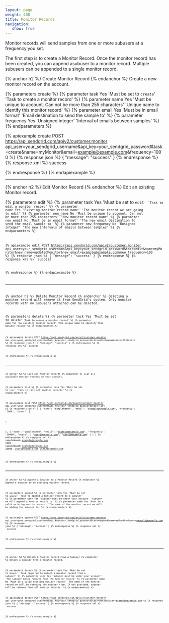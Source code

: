 ```yaml
---
layout: page
weight: 400
title: Monitor Records
navigation:
   show: true
---
```


Monitor records will send samples from one or more subusers at a frequency you set.

The first step is to create a Monitor Record. Once the monitor record has been created, you can append asubuser to a monitor record. Multiple subusers can be appended to a single monitor record.

{% anchor h2 %}
Create Monitor Record 
{% endanchor %}
Create a new monitor record on the account.

{% parameters create %}
 {% parameter task Yes 'Must be set to <code>create</code>' 'Task to create a monitor record' %}
 {% parameter name Yes 'Must be unique to account. Can not be more than 255 characters' 'Unique name to identify this monitor record' %}
 {% parameter email Yes 'Must be in email format' 'Email destination to send the sample to' %}
 {% parameter frequency Yes 'Unsigned integer' 'Interval of emails between samples' %}
{% endparameters %}

{% apiexample create POST https://api.sendgrid.com/apiv2/customer.monitor api_user=your_sendgrid_username&api_key=your_sendgrid_password&task=create&name=myMonitor&email=example@example.com&frequency=1000 %}
  {% response json %}
{
  "message": "success"
}
  {% endresponse %}
  {% response xml %}
<result>
   <message>success</message>
</result>

  {% endresponse %}
{% endapiexample %}

* * * * *

{% anchor h2 %}
Edit Monitor Record 
{% endanchor %}
Edit an existing Monitor record.

{% parameters edit %}
 {% parameter task Yes 'Must be set to <code>edit<code>' 'Task to edit a monitor record' %}
 {% parameter name Yes 'Existing monitor record name' 'The monitor record we are going to edit' %}
 {% parameter new_name No 'Must be unique to account. Can not be more than 255 characters' 'New monitor record name' %}
 {% parameter new_email No 'Must be in email format' 'The new email destination to send the email sample to' %}
 {% parameter new_frequency No 'Unsigned integer' 'The new intervals of emails between samples' %}
{% endparameters %}

{% apiexample edit POST https://api.sendgrid.com/apiv2/customer.monitor api_user=your_sendgrid_username&api_key=your_sendgrid_password&task=edit&name=myMonitor&new_name=updatedMonitor&new_email=example@example.com&new_frequency=100 %}
  {% response json %}
{
  "message": "success"
}
  {% endresponse %}
  {% response xml %}
<result>
   <message>success</message>
</result>

  {% endresponse %}
{% endapiexample %}

* * * * *

{% anchor h2 %}
Delete Monitor Record 
{% endanchor %}
Deleting a monitor record will remove it from SendGrid's system. Only monitor records with no subusers attached can be deleted.

{% parameters delete %}
 {% parameter task Yes 'Must be set to <code>delete<code>' 'Task to remove a monitor record' %}
 {% parameter name Yes 'An existing monitor record' 'The unique name to identify this monitor record' %}
{% endparameters %}


{% apiexample delete POST https://api.sendgrid.com/apiv2/customer.monitor api_user=your_sendgrid_username&api_key=your_sendgrid_password&task=delete&name=recordToDelete %}
  {% response json %}
{
  "message": "success"
}
  {% endresponse %}
  {% response xml %}
<result>
   <message>success</message>
</result>

  {% endresponse %}
{% endapiexample %}

* * * * *

{% anchor h2 %}
List All Monitor Records 
{% endanchor %}
List all available monitor records on your account.


{% parameters list %}
 {% parameter task Yes 'Must be set to <code>list</code>' 'Task to list all monitor records' %}
{% endparameters %}


{% apiexample list POST https://api.sendgrid.com/apiv2/customer.monitor api_user=your_sendgrid_username&api_key=your_sendgrid_password&task=list %}
  {% response json %}
[
  {
    "name": "sampleNameA",
    "email": "example@example.com",
    "frequency": "1000",
    "users": [

    ]
  },
  {
    "name": "sampleNameB",
    "email": "example@example.com",
    "frequency": "10000",
    "users": [
      "user1@example.com",
      "user2@example.com"
    ]
  }
]
  {% endresponse %}
  {% response xml %}
<monitors>
   <monitor>
      <name>sampleNameA</name>
      <email>example@example.com</email>
      <frequency>1000</frequency>
      <users/>
   </monitor>
   <monitor>
      <name>sampleNameB</name>
      <email>example@example.com</email>
      <frequency>10000</frequency>
      <users>
         <user>user1@example.com</user>
         <user>user2@example.com</user>
      </users>
   </monitor>
</monitors>

  {% endresponse %}
{% endapiexample %}

* * * * *

{% anchor h2 %}
Append a Subuser to a Monitor Record 
{% endanchor %}
Append a subuser to an existing monitor record.


{% parameters append %}
 {% parameter task Yes 'Must be set to <code>append</code>' 'Task to append a monitor record to a subuser' %}
 {% parameter user Yes 'Subuser must be under your account' 'Subuser we will append a monitor record to' %}
 {% parameter name Yes 'Must be a valid existing monitor record' 'The name of the monitor record we will be adding the subuser to' %}
{% endparameters %}


{% apiexample append POST https://api.sendgrid.com/apiv2/customer.monitor api_user=your_sendgrid_username&api_key=your_sendgrid_password&task=append&name=myMonitor&user=example@example.com %}
  {% response json %}
{
  "message": "success"
}
  {% endresponse %}
  {% response xml %}
<result>
   <message>success</message>
</result>

  {% endresponse %}
{% endapiexample %}

* * * * *

{% anchor h2 %}
Detach A Monitor Record From A Subuser 
{% endanchor %}
Detach a subuser from a monitor record.


{% parameters detach %}
 {% parameter task Yes 'Must be set to <code>detach</code>' 'Task required to detach a monitor record from a subuser' %}
 {% parameter user Yes 'Subuser must be under your account' 'The subuser being removed from the monitor record' %}
 {% parameter name No 'Must be a valid existing monitor record' 'The name of the monitor record we will be removing the subuser from. If not provided, subuser will be removed from all monitor records' %}
{% endparameters %}


{% apiexample detach POST https://api.sendgrid.com/apiv2/customer.monitor api_user=your_sendgrid_username&api_key=your_sendgrid_password&task=detach&user=example@example.com %}
  {% response json %}
{
  "message": "success"
}
  {% endresponse %}
  {% response xml %}
<result>
   <message>success</message>
</result>

  {% endresponse %}
{% endapiexample %}
